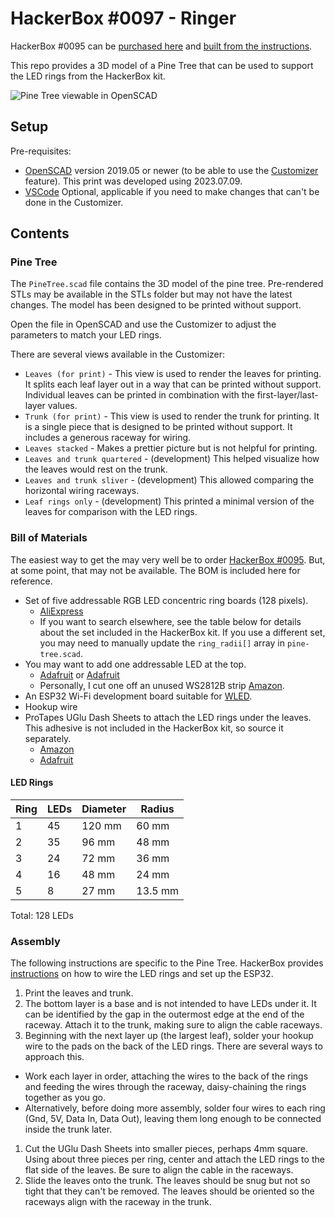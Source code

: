 # HackerBox #0097 - Ringer

HackerBox #0095 can be [purchased here](https://hackerboxes.com/collections/past-hackerboxes/products/hackerbox-0097-ringer) and [built from the instructions](https://www.instructables.com/HackerBox-0097-Ringer/).

This repo provides a 3D model of a Pine Tree that can be used to support the LED rings from the HackerBox kit.

![Pine Tree viewable in OpenSCAD](images/ping-tree-openscad.png)

## Setup

Pre-requisites:
* [OpenSCAD](https://openscad.org/downloads.html#snapshots) version 2019.05 or newer (to be able to use the [Customizer](https://en.wikibooks.org/wiki/OpenSCAD_User_Manual/Customizer) feature). This print was developed using 2023.07.09.
* [VSCode](https://code.visualstudio.com/download) Optional, applicable if you need to make changes that can't be done in the Customizer.

## Contents

### Pine Tree

The `PineTree.scad` file contains the 3D model of the pine tree. Pre-rendered STLs may be available in the STLs folder but may not have the latest changes. The model has been designed to be printed without support.

Open the file in OpenSCAD and use the Customizer to adjust the parameters to match your LED rings.

There are several views available in the Customizer:
* `Leaves (for print)` - This view is used to render the leaves for printing. It splits each leaf layer out in a way that can be printed without support. Individual leaves can be printed in combination with the first-layer/last-layer values.
* `Trunk (for print)` - This view is used to render the trunk for printing. It is a single piece that is designed to be printed without support. It includes a generous raceway for wiring.
* `Leaves stacked` - Makes a prettier picture but is not helpful for printing.
* `Leaves and trunk quartered` - (development) This helped visualize how the leaves would rest on the trunk.
* `Leaves and trunk sliver` - (development) This allowed comparing the horizontal wiring raceways.
* `Leaf rings only` - (development) This printed a minimal version of the leaves for comparison with the LED rings.

### Bill of Materials

The easiest way to get the may very well be to order [HackerBox #0095](https://hackerboxes.com/collections/past-hackerboxes/products/hackerbox-0097-ringer). But, at some point, that may not be available. The BOM is included here for reference.

* Set of five addressable RGB LED concentric ring boards (128 pixels). 
  * [AliExpress](https://www.aliexpress.us/item/3256803493397431.html)
  * If you want to search elsewhere, see the table below for details about the set included in the HackerBox kit. If you use a different set, you may need to manually update the `ring_radii[]` array in `pine-tree.scad`.
* You may want to add one addressable LED at the top.
  * [Adafruit](https://www.adafruit.com/product/1655) or [Adafruit](https://www.adafruit.com/product/2424)
  * Personally, I cut one off an unused WS2812B strip [Amazon](https://www.amazon.com/LOAMLIN-WS2812B-Individually-Addressable-Waterproof/dp/B0956C7KFR).
* An ESP32 Wi-Fi development board suitable for [WLED](https://kno.wled.ge/).
* Hookup wire
* ProTapes UGlu Dash Sheets to attach the LED rings under the leaves. This adhesive is not included in the HackerBox kit, so source it separately.
  * [Amazon](https://www.amazon.com/ProTapes-306UGLU600-UGlu-Dash-Sheets/dp/B06XCCRPRY)
  * [Adafruit](https://www.adafruit.com/product/2424)

#### LED Rings

| Ring | LEDs | Diameter | Radius  |
|------|------|----------|---------|
| 1    | 45   |   120 mm | 60 mm   |
| 2    | 35   |    96 mm | 48 mm   |
| 3    | 24   |    72 mm | 36 mm   |
| 4    | 16   |    48 mm | 24 mm   |
| 5    | 8    |    27 mm | 13.5 mm |

Total: 128 LEDs

### Assembly

The following instructions are specific to the Pine Tree. HackerBox provides [instructions](https://www.instructables.com/HackerBox-0097-Ringer/) on how to wire the LED rings and set up the ESP32.

1. Print the leaves and trunk.
1. The bottom layer is a base and is not intended to have LEDs under it. It can be identified by the gap in the outermost edge at the end of the raceway. Attach it to the trunk, making sure to align the cable raceways.
1. Beginning with the next layer up (the largest leaf), solder your hookup wire to the pads on the back of the LED rings. There are several ways to approach this.
  * Work each layer in order, attaching the wires to the back of the rings and feeding the wires through the raceway, daisy-chaining the rings together as you go.
  * Alternatively, before doing more assembly, solder four wires to each ring (Gnd, 5V, Data In, Data Out), leaving them long enough to be connected inside the trunk later.
1. Cut the UGlu Dash Sheets into smaller pieces, perhaps 4mm square. Using about three pieces per ring, center and attach the LED rings to the flat side of the leaves. Be sure to align the cable in the raceways.
1. Slide the leaves onto the trunk. The leaves should be snug but not so tight that they can't be removed. The leaves should be oriented so the raceways align with the raceway in the trunk.
